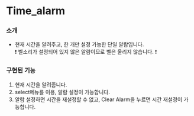 <h1>Time_alarm</h1>
<h3>소개</h3>
<ul>
<li>현재 시간을 알려주고, 한 개만 설정 가능한 단일 알람입니다.<br>
❗ 벨소리가 설정되어 있지 않은 알람이므로 벨은 울리지 않습니다. ❗
</li>
</ul>
<h3> 구현된 기능</h3>
<ol>
  <li>현재 시간을 알려줍니다.</li>
  <li>select메뉴를 이용, 알람 설정이 가능합니다.</li>
  <li>알람 설정하면 시간을 재설정할 수 없고, Clear Alarm을 누르면 시간 재설정이 가능합니다.</li>
</ol>

